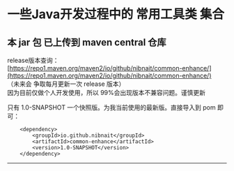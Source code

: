 # 一些Java开发过程中的 常用工具类 集合

## 本 jar 包 已上传到 maven central 仓库
release版本查询：[https://repo1.maven.org/maven2/io/github/nibnait/common-enhance/](https://repo1.maven.org/maven2/io/github/nibnait/common-enhance/)  
（未来会 争取每月更新一次 release 版本）  
因为目前仅做个人开发使用，所以 99%会出现版本不兼容问题。谨慎更新

只有 1.0-SNAPSHOT 一个快照版。为我当前使用的最新版。直接导入到 pom 即可：
```
    <dependency>
        <groupId>io.github.nibnait</groupId>
        <artifactId>common-enhance</artifactId>
        <version>1.0-SNAPSHOT</version>
    </dependency>
```

------

 